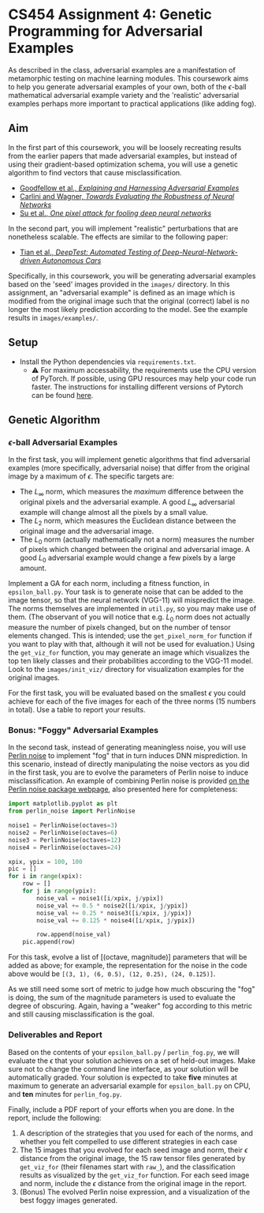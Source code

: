 # CS454 Assignment 4: Genetic Programming for Adversarial Examples

As described in the class, adversarial examples are a manifestation of metamorphic testing on machine learning modules. This coursework aims to help you generate adversarial examples of your own, both of the $\epsilon$-ball mathematical adversarial example variety and the 'realistic' adversarial examples perhaps more important to practical applications (like adding fog).

## Aim

In the first part of this coursework, you will be loosely recreating results from the earlier papers that made adversarial examples, but instead of using their gradient-based optimization schema, you will use a genetic algorithm to find vectors that cause misclassification.

 * [Goodfellow et al., _Explaining and Harnessing Adversarial Examples_](https://arxiv.org/abs/1412.6572)
 * [Carlini and Wagner, _Towards Evaluating the Robustness of Neural Networks_](https://arxiv.org/abs/1608.04644)
 * [Su et al., _One pixel attack for fooling deep neural networks_](https://arxiv.org/abs/1710.08864)

In the second part, you will implement "realistic" perturbations that are nonetheless scalable. The effects are similar to the following paper:

 * [Tian et al., _DeepTest: Automated Testing of Deep-Neural-Network-driven Autonomous Cars_](https://arxiv.org/abs/1708.08559)

Specifically, in this coursework, you will be generating adversarial examples based on the 'seed' images provided in the `images/` directory. In this assignment, an "adversarial example" is defined as an image which is modified from the original image such that the original (correct) label is no longer the most likely prediction according to the model. See the example results in `images/examples/`.

## Setup

 * Install the Python dependencies via `requirements.txt`.
   * ⚠️ For maximum accessability, the requirements use the CPU version of PyTorch. If possible, using GPU resources may help your code run faster. The instructions for installing different versions of Pytorch can be found [here](https://pytorch.org/get-started/locally/).

## Genetic Algorithm

### $\epsilon$-ball Adversarial Examples

In the first task, you will implement genetic algorithms that find adversarial examples (more specifically, adversarial noise) that differ from the original image by a maximum of $\epsilon$. The specific targets are:

 * The $L_\infty$ norm, which measures the _maximum_ difference between the original pixels and the adversarial example. A good $L_\infty$ adversarial example will change almost all the pixels by a small value.
 * The $L_2$ norm, which measures the Euclidean distance between the original image and the adversarial image.
 * The $L_0$ norm (actually mathematically not a norm) measures the number of pixels which changed between the original and adversarial image. A good $L_0$ adversarial example would change a few pixels by a large amount.

Implement a GA for each norm, including a fitness function, in `epsilon_ball.py`. Your task is to generate noise that can be added to the image tensor, so that the neural network (VGG-11) will mispredict the image. The norms themselves are implemented in `util.py`, so you may make use of them. (The observant of you will notice that e.g. $L_0$ norm does not actually measure the number of pixels changed, but on the number of tensor elements changed. This is intended; use the `get_pixel_norm_for` function if you want to play with that, although it will not be used for evaluation.) Using the `get_viz_for` function, you may generate an image which visualizes the top ten likely classes and their probabilities according to the VGG-11 model. Look to the `images/init_viz/` directory for visualization examples for the original images.

For the first task, you will be evaluated based on the smallest $\epsilon$ you could achieve for each of the five images for each of the three norms (15 numbers in total). Use a table to report your results.

### Bonus: "Foggy" Adversarial Examples

In the second task, instead of generating meaningless noise, you will use [Perlin noise](https://en.wikipedia.org/wiki/Perlin_noise) to implement "fog" that in turn induces DNN misprediction. In this scenario, instead of directly manipulating the noise vectors as you did in the first task, you are to evolve the parameters of Perlin noise to induce misclassification. An example of combining Perlin noise is provided [on the Perlin noise package webpage](https://pypi.org/project/perlin-noise/), also presented here for completeness:

```python
import matplotlib.pyplot as plt
from perlin_noise import PerlinNoise

noise1 = PerlinNoise(octaves=3)
noise2 = PerlinNoise(octaves=6)
noise3 = PerlinNoise(octaves=12)
noise4 = PerlinNoise(octaves=24)

xpix, ypix = 100, 100
pic = []
for i in range(xpix):
    row = []
    for j in range(ypix):
        noise_val = noise1([i/xpix, j/ypix])
        noise_val += 0.5 * noise2([i/xpix, j/ypix])
        noise_val += 0.25 * noise3([i/xpix, j/ypix])
        noise_val += 0.125 * noise4([i/xpix, j/ypix])

        row.append(noise_val)
    pic.append(row)
```

For this task, evolve a list of [(octave, magnitude)] parameters that will be added as above; for example, the representation for the noise in the code above would be `[(3, 1), (6, 0.5), (12, 0.25), (24, 0.125)]`. 

As we still need some sort of metric to judge how much obscuring the "fog" is doing, the sum of the magnitude parameters is used to evaluate the degree of obscuring. Again, having a "weaker" fog according to this metric and still causing misclassification is the goal.

### Deliverables and Report

Based on the contents of your `epsilon_ball.py` / `perlin_fog.py`, we will evaluate the $\epsilon$ that your solution achieves on a set of held-out images. Make sure not to change the command line interface, as your solution will be automatically graded. Your solution is expected to take **five** minutes at maximum to generate an adversarial example for `epsilon_ball.py` on CPU, and **ten** minutes for `perlin_fog.py`.

Finally, include a PDF report of your efforts when you are done. In the report, include the following: 

 1. A description of the strategies that you used for each of the norms, and whether you felt compelled to use different strategies in each case
 2. The 15 images that you evolved for each seed image and norm, their $\epsilon$ distance from the original image, the 15 raw tensor files generated by `get_viz_for` (their filenames start with `raw_`), and the classification results as visualized by the `get_viz_for` function. For each seed image and norm, include the $\epsilon$ distance from the original image in the report.
 3. (Bonus) The evolved Perlin noise expression, and a visualization of the best foggy images generated.